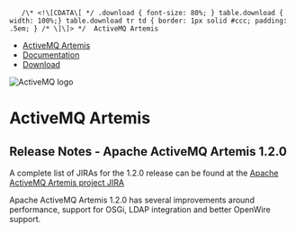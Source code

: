        /\* <!\[CDATA\[ */ .download { font-size: 80%; } table.download { width: 100%;} table.download tr td { border: 1px solid #ccc; padding: .5em; } /* \]\]> */  ActiveMQ Artemis

*   [ActiveMQ Artemis](index.html)
*   [Documentation](docs.md)
*   [Download](OverviewOverview/Overview/download.md)

![ActiveMQ logo](/images/activemq-logo.png)

ActiveMQ Artemis
================

Release Notes - Apache ActiveMQ Artemis 1.2.0
---------------------------------------------

A complete list of JIRAs for the 1.2.0 release can be found at the [Apache ActiveMQ Artemis project JIRA](https://issues.apache.org/jira/secure/ReleaseNote.jspa?projectId=12315920&version=12333274)

Apache ActiveMQ Artemis 1.2.0 has several improvements around performance, support for OSGi, LDAP integration and better OpenWire support.